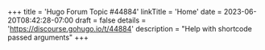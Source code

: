 +++
title = 'Hugo Forum Topic #44884'
linkTitle = 'Home'
date = 2023-06-20T08:42:28-07:00
draft = false
details = 'https://discourse.gohugo.io/t/44884'
description = "Help with shortcode passed arguments"
+++
